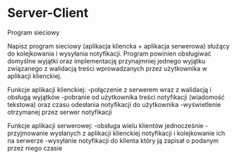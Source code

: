 # Server-Client

Program sieciowy

Napisz program sieciowy (aplikacja kliencka + aplikacja serwerowa) służący do kolejkowania i wysyłania notyfikacji. Program powinien obsługiwać domyślne wyjątki oraz implementację przynajmniej jednego wyjątku związanego z walidacją treści wprowadzanych przez użytkownika w aplikacji klienckiej.

Funkcje aplikacji klienckiej:
   -połączenie z serwerem wraz z walidacją i obsługą wyjątków
   -pobranie od użytkownika treści notyfikacji (wiadomość tekstowa) oraz czasu odesłania notyfikacji do użytkownika
   -wyświetlenie otrzymanej przez serwer notyfikacji
  
Funkcje aplikacji serwerowej:
   -obsługa wielu klientów jednocześnie
   -przyjmowanie wysłanych z aplikacji klienckiej notyfikacji i kolejkowanie ich na serwerze
   -wysyłanie notyfikacji do klienta który ją zapisał o podanym przez niego czasie
   
